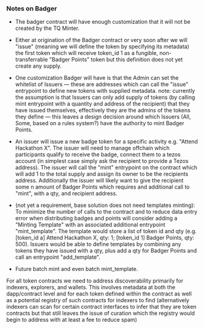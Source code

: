 ### Notes on Badger

- The badger contract will have enough customization that 
it will not be created by the TQ Minter.

- Either at origination of the Badger contract or very soon 
after we will "issue" (meaning we will define the token 
by specifying its metadata) the first token which will 
receive token_id 1 as a fungible, non-transferrable 
"Badger Points" token but this definition does not yet 
create any supply.

- One customization Badger will have is that the Admin 
can set the whitelist of Issuers — these are addresses 
which can call the "issue" entrypoint to define new tokens 
with supplied metadata. note: currently the assumption is 
that Issuers can only add supply of tokens (by calling mint 
entrypoint with a quantity and address of the recipient) 
that they have issued themselves, effectively they are the admins 
of the tokens they define — this leaves a design decision 
around which Issuers (All, Some, based on a rules system?) 
have the authority to mint Badger Points.

- An issuer will issue a new badge token for a specific activity 
e.g. "Attend Hackathon X". The issuer will need to manage 
offchain which participants qualify to receive the badge, 
connect them to a tezos account (in simplest case simply 
ask the recipient to provide a Tezos address). The issuer 
will call the "mint" entrypoint on the contract which will 
add 1 to the total supply and assign its owner to be the 
recipients address. Additionally the issuer will likely want 
to give the recipient some n amount of Badger Points which 
requires and additional call to "mint", with a qty, and recipient 
address.

- (not yet a requirement, base solution does not need templates 
minting): To minimize the number of calls to the contract and 
to reduce data entry error when distributing badges and points 
will consider adding a "Minting Template" with an associated 
additional entrypoint "mint_template". The template would 
store a list of token id and qty (e.g. [token_id a] Attend Hackathon 
X, qty: 1; [token_id 1] Badger Points, qty: 500). Issuers would 
be able to define templates by combining any tokens they have 
issued with a qty, plus add a qty for Badger Points and call an 
entrypoint "add_template".

- Future batch mint and even batch mint_template.

For all token contracts we need to address discoverability primarily 
for indexers, explorers, and wallets. This involves metadata at 
both the dapp/contract level and for each token defined within the 
contract as well as a potential registry of such contracts for 
indexers to find (alternatively indexers can scan for certain 
contract interfaces to infer that they are token contracts but 
that still leaves the issue of curation which the registry would 
begin to address with at least a fee to reduce spam)
